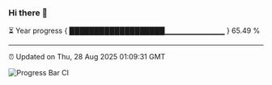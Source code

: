 ### Hi there 👋

⏳ Year progress { ███████████████████▁▁▁▁▁▁▁▁▁▁▁ } 65.49 %

---

⏰ Updated on Thu, 28 Aug 2025 01:09:31 GMT

![Progress Bar CI](https://github.com/liununu/liununu/workflows/Progress%20Bar%20CI/badge.svg)
